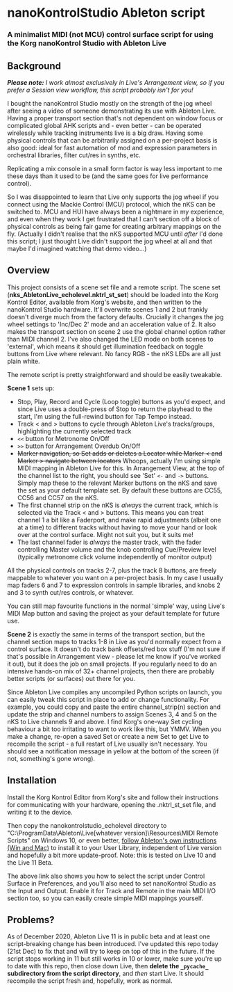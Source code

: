 # nanoKontrolStudio Ableton script

### A minimalist MIDI (not MCU) control surface script for using the Korg nanoKontrol Studio with Ableton Live

## Background

_**Please note:** I work almost exclusively in Live's Arrangement view, so if you prefer a Session view workflow, this script probably isn't for you!_

I bought the nanoKontrol Studio mostly on the strength of the jog wheel after seeing a video of someone demonstrating its use with Ableton Live. Having a proper transport section that's not dependent on window focus or complicated global AHK scripts and - even better - can be operated wirelessly while tracking instruments live is a big draw. Having some physical controls that can be arbitrarily assigned on a per-project basis is also good: ideal for fast automation of mod and expression parameters in orchestral libraries, filter cut/res in synths, etc.

Replicating a mix console in a small form factor is way less important to me these days than it used to be (and the same goes for live performance control).

So I was disappointed to learn that Live only supports the jog wheel if you connect using the Mackie Control (MCU) protocol, which the nKS can be switched to. MCU and HUI have always been a nightmare in my experience, and even when they work I get frustrated that I can't section off a block of physical controls as being fair game for creating arbitrary mappings on the fly. (Actually I didn't realise that the nKS supported MCU until _after_ I'd done this script; I just thought Live didn't support the jog wheel at all and that maybe I'd imagined watching that demo video...)

## Overview

This project consists of a scene set file and a remote script. The scene set (**nks_AbletonLive_echolevel.nktrl_st_set**) should be loaded into the Korg Kontrol Editor, available from Korg's website, and then written to the nanoKontrol Studio hardware. It'll overwrite scenes 1 and 2 but frankly doesn't diverge much from the factory defaults. Crucially it changes the jog wheel settings to 'Inc/Dec 2' mode and an acceleration value of 2. It also makes the transport section on scene 2 use the global channel option rather than MIDI channel 2. I've also changed the LED mode on both scenes to 'external', which means it should get illumination feedback on toggle buttons from Live where relevant. No fancy RGB - the nKS LEDs are all just plain white.

The remote script is pretty straightforward and should be easily tweakable.

**Scene 1** sets up:
* Stop, Play, Record and Cycle (Loop toggle) buttons as you'd expect, and since Live uses a double-press of Stop to return the playhead to the start, I'm using the full-rewind button for Tap Tempo instead.
* Track < and > buttons to cycle through Ableton Live's tracks/groups, highlighting the currently selected track
* `<<` button for Metronome On/Off
* `>>` button for Arrangement Overdub On/Off
* ~~Marker navigation, so Set adds or deletes a Locator while Marker < and Marker > navigate between locators~~ Whoops, actually I'm using simple MIDI mapping in Ableton Live for this. In Arrangement View, at the top of the channel list to the right, you should see 'Set' `<-` and `->` buttons. Simply map these to the relevant Marker buttons on the nKS and save the set as your default template set. By default these buttons are CC55, CC56 and CC57 on the nKS.
* The first channel strip on the nKS is _always_ the current track, which is selected via the Track < and > buttons. This means you can treat channel 1 a bit like a Faderport, and make rapid adjustments (albeit one at a time) to different tracks without having to move your hand or look over at the control surface. Might not suit you, but it suits me!
* The last channel fader is _always_ the master track, with the fader controlling Master volume and the knob controlling Cue/Preview level (typically metronome click volume independently of monitor output)

All the physical controls on tracks 2-7, plus the track 8 buttons, are freely mappable to whatever you want on a per-project basis. In my case I usually map faders 6 and 7 to expression controls in sample libraries, and knobs 2 and 3 to synth cut/res controls, or whatever.

You can still map favourite functions in the normal 'simple' way, using Live's MIDI Map button and saving the project as your default template for future use.

**Scene 2** is exactly the same in terms of the transport section, but the channel section maps to tracks 1-8 in Live as you'd normally expect from a control surface. It doesn't do track bank offsets/red box stuff (I'm not sure if that's possible in Arrangement view - please let me know if you've worked it out), but it does the job on small projects. If you regularly need to do an intensive hands-on mix of 32+ channel projects, then there are probably better scripts (or surfaces) out there for you.

Since Ableton Live compiles any uncompiled Python scripts on launch, you can easily tweak this script in place to add or change functionality. For example, you could copy and paste the entire channel_strip(n) section and update the strip and channel numbers to assign Scenes 3, 4 and 5 on the nKS to Live channels 9 and above. I find Korg's one-way Set cycling behaviour a bit too irritating to want to work like this, but YMMV. When you make a change, re-open a saved Set or create a new Set to get Live to recompile the script - a full restart of Live usually isn't necessary. You should see a notification message in yellow at the bottom of the screen (if not, something's gone wrong).  


## Installation

Install the Korg Kontrol Editor from Korg's site and follow their instructions for communicating with your hardware, opening the .nktrl_st_set file, and writing it to the device.

Then copy the nanokontrolstudio_echolevel directory to "C:\ProgramData\Ableton\Live[whatever version]\Resources\MIDI Remote Scripts" on Windows 10, or even better, [follow Ableton's own instructions (Win and Mac)](https://help.ableton.com/hc/en-us/articles/209072009-Installing-third-party-remote-scripts) to install it to your User Library, independent of Live version and hopefully a bit more update-proof. Note: this is tested on Live 10 and the Live 11 Beta.

The above link also shows you how to select the script under Control Surface in Preferences, and you'll also need to set nanoKontrol Studio as the Input and Output. Enable it for Track and Remote in the main MIDI I/O section too, so you can easily create simple MIDI mappings yourself.

## Problems?

As of December 2020, Ableton Live 11 is in public beta and at least one script-breaking change has been introduced. I've updated this repo today (21st Dec) to fix that and will try to keep on top of this in the future. If the script stops working in 11 but still works in 10 or lower, make sure you're up to date with this repo, then close down Live, then **delete the `_pycache_` subdirectory from the script directory**, and _then_ start Live. It should recompile the script fresh and, hopefully, work as normal.
